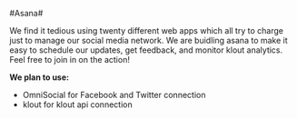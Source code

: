 #Asana#

We find it tedious using twenty different web apps which all try to charge just to manage our social media network. We are buidling asana to make it easy to schedule our updates, get feedback, and monitor klout analytics. Feel free to join in on the action!

**We plan to use:** 

* OmniSocial for Facebook and Twitter connection
* klout for klout api connection
